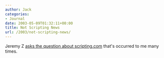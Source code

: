 ```yaml
---
author: Jack
categories:
- Journal
date: 2003-05-09T01:32:11+00:00
title: Not Scripting News
url: /2003/not-scripting-news/
---
```


Jeremy Z [asks the question about scripting.com][1] that's occurred to me many times.

 [1]: http://jeremy.zawodny.com/blog/archives/000508.html
